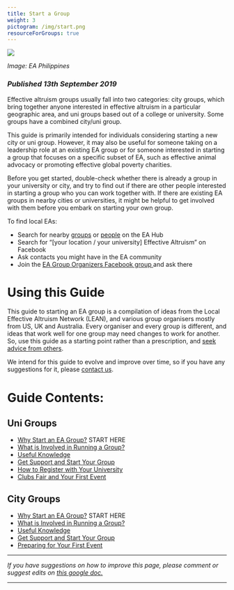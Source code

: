 ```yaml
---
title: Start a Group
weight: 3
pictogram: /img/start.png
resourceForGroups: true
---
```

<p class="large_image_wrapper">
 <img src="/img/eaphilippinesstart.png" />
</p>

*Image: EA Philippines*

### _Published 13th September 2019_

Effective altruism groups usually fall into two categories: city groups, which bring together anyone interested in effective altruism in a particular geographic area, and uni groups based out of a college or university. Some groups have a combined city/uni group.

This guide is primarily intended for individuals considering starting a new city or uni group. However, it may also be useful for someone taking on a leadership role at an existing EA group or for someone interested in starting a group that focuses on a specific subset of EA, such as effective animal advocacy or promoting effective global poverty charities.

Before you get started, double-check whether there is already a group in your university or city, and try to find out if there are other people interested in starting a group who you can work together with. If there are existing EA groups in nearby cities or universities, it might be helpful to get involved with them before you embark on starting your own group.

To find local EAs:

* Search for nearby <a target="_blank" href="https://eahub.org/groups/">groups</a> or <a target="_blank" href="https://eahub.org/profiles/">people</a> on the EA Hub
* Search for “\[your location / your university] Effective Altruism” on Facebook
* Ask contacts you might have in the EA community
* Join the <a target="_blank" href="https://www.facebook.com/groups/956362287803174/">EA Group Organizers Facebook group </a> and ask there

# Using this Guide

This guide to starting an EA group is a compilation of ideas from the Local Effective Altruism Network (LEAN), and various group organisers mostly from US, UK and Australia. Every organiser and every group is different, and ideas that work well for one group may need changes to work for another. So, use this guide as a starting point rather than a prescription, and <a target="_blank" href="/start/support/">seek advice from others</a>.

We intend for this guide to evolve and improve over time, so if you have any suggestions for it, please <a target="_blank" href="/contact/">contact us</a>.

# Guide Contents:

## Uni Groups

* [Why Start an EA Group?](/start/why/) START HERE
* [What is Involved in Running a Group?](/start/run-uni-group)
* [Useful Knowledge](/start/knowledge/)
* [Get Support and Start Your Group](/start/support/)
* [How to Register with Your University](/start/register-uni/)
* [Clubs Fair and Your First Event](/start/first-event-uni/)

## City Groups

* [Why Start an EA Group?](/start/why/) START HERE
* [What is Involved in Running a Group?](/start/run-city-group/)
* [Useful Knowledge](/start/knowledge/)
* [Get Support and Start Your Group](/start/support/)
* [Preparing for Your First Event](/start/first-event-city/)

<hr>

_If you have suggestions on how to improve this page, please comment or suggest edits on_ <a target="_blank" href="https://docs.google.com/document/d/1l0MkkB7lZ-B6N7QahxR7trCK9XYqOD0bCRjI4ucWwV0/edit?usp=sharing">_this google doc._</a>

<hr>
